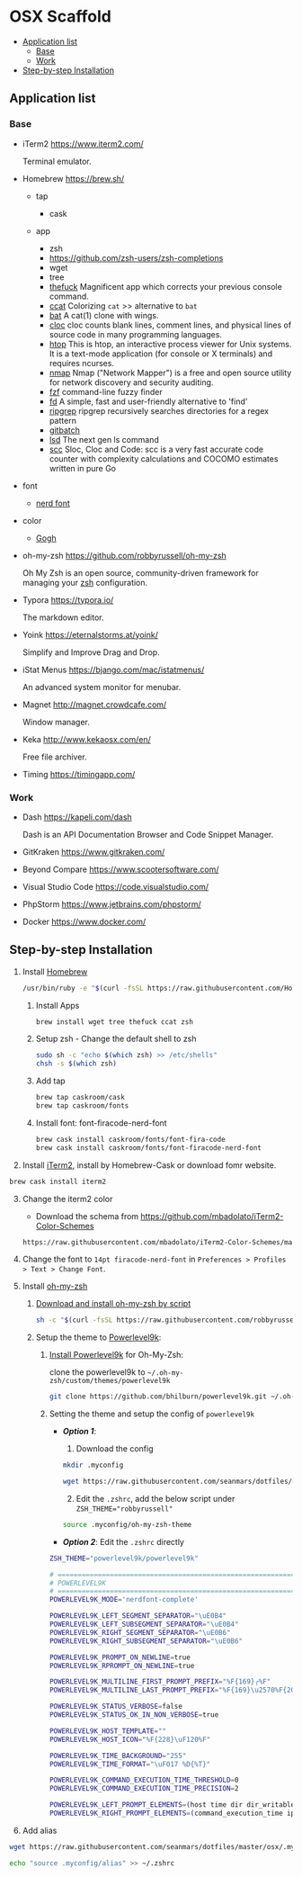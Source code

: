 # OSX Scaffold

- [Application list](#application-list)
  - [Base](#base)
  - [Work](#work)
- [Step-by-step Installation](#step-by-step-installation)



## Application list

### Base

- iTerm2 https://www.iterm2.com/

  Terminal emulator.

- Homebrew https://brew.sh/

  - tap

    - cask

  - app

     - zsh
      - https://github.com/zsh-users/zsh-completions
     - wget
     - tree
     - [thefuck](https://github.com/nvbn/thefuck) Magnificent app which corrects your previous console command.
     - [ccat](https://github.com/jingweno/ccat) Colorizing `cat` >> alternative to `bat` 
     - [bat](https://github.com/sharkdp/bat) A cat(1) clone with wings.
     - [cloc](https://github.com/AlDanial/cloc) cloc counts blank lines, comment lines, and physical lines of source code in many programming languages.
     - [htop](https://hisham.hm/htop/index.php) This is htop, an interactive process viewer for Unix systems. It is a text-mode application (for console or X terminals) and requires ncurses.
     - [nmap](https://nmap.org/) Nmap ("Network Mapper") is a free and open source utility for network discovery and security auditing.
     - [fzf](https://github.com/junegunn/fzf) command-line fuzzy finder
     - [fd](https://github.com/sharkdp/fd) A simple, fast and user-friendly alternative to 'find'
     - [ripgrep](https://github.com/BurntSushi/ripgrep) ripgrep recursively searches directories for a regex pattern
     - [gitbatch](https://github.com/isacikgoz/gitbatch)
     - [lsd](https://github.com/Peltoche/lsd) The next gen ls command
     - [scc](https://github.com/boyter/scc) Sloc, Cloc and Code: scc is a very fast accurate code counter with complexity calculations and COCOMO estimates written in pure Go
     
- font
  - [nerd font](https://github.com/ryanoasis/nerd-fonts)

- color
  - [Gogh](https://github.com/Mayccoll/Gogh)

- oh-my-zsh https://github.com/robbyrussell/oh-my-zsh

   Oh My Zsh is an open source, community-driven framework for managing your [zsh](http://www.zsh.org/) configuration.

- Typora https://typora.io/

  The markdown editor.

- Yoink https://eternalstorms.at/yoink/

  Simplify and Improve Drag and Drop.

- iStat Menus https://bjango.com/mac/istatmenus/

  An advanced system monitor for menubar.

- Magnet http://magnet.crowdcafe.com/

  Window manager.

- Keka http://www.kekaosx.com/en/

   Free file archiver.

- Timing https://timingapp.com/

### Work

- Dash https://kapeli.com/dash

  Dash is an API Documentation Browser and Code Snippet Manager.

- GitKraken https://www.gitkraken.com/

- Beyond Compare https://www.scootersoftware.com/

- Visual Studio Code https://code.visualstudio.com/

- PhpStorm https://www.jetbrains.com/phpstorm/

- Docker https://www.docker.com/



## Step-by-step Installation

1. Install [Homebrew](https://brew.sh/)

   ```bash
   /usr/bin/ruby -e "$(curl -fsSL https://raw.githubusercontent.com/Homebrew/install/master/install)"
   ```

   1. Install Apps

      ```bash
      brew install wget tree thefuck ccat zsh
      ```

   2. Setup zsh - Change the default shell to zsh
   
      ```bash
      sudo sh -c "echo $(which zsh) >> /etc/shells"
      chsh -s $(which zsh)
      ```
      
   3. Add tap

      ```bash
      brew tap caskroom/cask
      brew tap caskroom/fonts
      ```
      
   4. Install font: font-firacode-nerd-font

      ```bash
      brew cask install caskroom/fonts/font-fira-code
      brew cask install caskroom/fonts/font-firacode-nerd-font
      ```

2. Install [iTerm2](https://www.iterm2.com/), install by Homebrew-Cask or download fomr website.

  ```bash
  brew cask install iterm2
  ```

3. Change the iterm2 color

   - Download the schema from https://github.com/mbadolato/iTerm2-Color-Schemes
   
   ```bash
   https://raw.githubusercontent.com/mbadolato/iTerm2-Color-Schemes/master/schemes/Tomorrow%20Night%20Eighties.itermcolors -O tomorrow-night-eighties.itermcolors
   ```

4. Change the font to `14pt firacode-nerd-font` in `Preferences > Profiles > Text > Change Font`.

5. Install [oh-my-zsh](https://github.com/robbyrussell/oh-my-zsh)

   1. [Download and install oh-my-zsh by script](https://github.com/robbyrussell/oh-my-zsh#via-curl)

      ```bash
      sh -c "$(curl -fsSL https://raw.githubusercontent.com/robbyrussell/oh-my-zsh/master/tools/install.sh)"
      ```

   2. Setup the theme to [Powerlevel9k](https://github.com/bhilburn/powerlevel9k):
      1. [Install Powerlevel9k](https://github.com/bhilburn/powerlevel9k/wiki/Install-Instructions#option-2-install-for-oh-my-zsh) for Oh-My-Zsh:

         clone the powerlevel9k to `~/.oh-my-zsh/custom/themes/powerlevel9k`

         ```bash
         git clone https://github.com/bhilburn/powerlevel9k.git ~/.oh-my-zsh/custom/themes/powerlevel9k
         ```


      2. Setting the theme and setup the config of `powerlevel9k`
         - ***Option 1***: 
             1. Download the config
             ```bash
             mkdir .myconfig
             ```

             ```bash
             wget https://raw.githubusercontent.com/seanmars/dotfiles/master/osx/.myconfig/oh-my-zsh-theme -O .myconfig/oh-my-zsh-theme
             ```

             2. Edit the `.zshrc`, add the below script under `ZSH_THEME="robbyrussell"`

             ```bash
             source .myconfig/oh-my-zsh-theme
             ```


         - ***Option 2***: Edit the `.zshrc` directly

         ```bash
         ZSH_THEME="powerlevel9k/powerlevel9k"

         # =============================================================================
         # POWERLEVEL9K
         # =============================================================================
         POWERLEVEL9K_MODE='nerdfont-complete'

         POWERLEVEL9K_LEFT_SEGMENT_SEPARATOR="\uE0B4"
         POWERLEVEL9K_LEFT_SUBSEGMENT_SEPARATOR="\uE0B4"
         POWERLEVEL9K_RIGHT_SEGMENT_SEPARATOR="\uE0B6"
         POWERLEVEL9K_RIGHT_SUBSEGMENT_SEPARATOR="\uE0B6"

         POWERLEVEL9K_PROMPT_ON_NEWLINE=true
         POWERLEVEL9K_RPROMPT_ON_NEWLINE=true

         POWERLEVEL9K_MULTILINE_FIRST_PROMPT_PREFIX="%F{169}╭%F"
         POWERLEVEL9K_MULTILINE_LAST_PROMPT_PREFIX="%F{169}\u2570%F{208}\uF460%F{220}\uF460%F{231}\uF460%f "

         POWERLEVEL9K_STATUS_VERBOSE=false
         POWERLEVEL9K_STATUS_OK_IN_NON_VERBOSE=true

         POWERLEVEL9K_HOST_TEMPLATE=""
         POWERLEVEL9K_HOST_ICON="%F{228}\uF120%F"

         POWERLEVEL9K_TIME_BACKGROUND="255"
         POWERLEVEL9K_TIME_FORMAT="\uF017 %D{%T}"

         POWERLEVEL9K_COMMAND_EXECUTION_TIME_THRESHOLD=0
         POWERLEVEL9K_COMMAND_EXECUTION_TIME_PRECISION=2

         POWERLEVEL9K_LEFT_PROMPT_ELEMENTS=(host time dir dir_writable vcs virtualenv status)
         POWERLEVEL9K_RIGHT_PROMPT_ELEMENTS=(command_execution_time ip)
         ```

6. Add alias


```bash
wget https://raw.githubusercontent.com/seanmars/dotfiles/master/osx/.myconfig/alias -O .myconfig/alias
```

```bash
echo "source .myconfig/alias" >> ~/.zshrc
```
